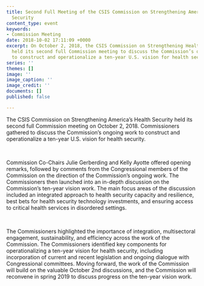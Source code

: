 ```yaml
---
title: Second Full Meeting of the CSIS Commission on Strengthening America’s Health
  Security
content_type: event
keywords:
- Commission Meeting
date: 2018-10-02 17:11:09 +0000
excerpt: On October 2, 2018, the CSIS Commission on Strengthening Health Security
  held its second full Commission meeting to discuss the Commission’s ongoing work
  to construct and operationalize a ten-year U.S. vision for health security.
series: ''
themes: []
image: ''
image_caption: ''
image_credit: ''
documents: []
published: false

---
```

The CSIS Commission on Strengthening America’s Health Security held its second full Commission meeting on October 2, 2018. Commissioners gathered to discuss the Commission’s ongoing work to construct and operationalize a ten-year U.S. vision for health security.

 

Commission Co-Chairs Julie Gerberding and Kelly Ayotte offered opening remarks, followed by comments from the Congressional members of the Commission on the direction of the Commission’s ongoing work. The Commissioners then launched into an in-depth discussion on the Commission’s ten-year vision work. The main focus areas of the discussion included an integrated approach to health security capacity and resilience, best bets for health security technology investments, and ensuring access to critical health services in disordered settings.

 

The Commissioners highlighted the importance of integration, multisectoral engagement, sustainability, and efficiency across the work of the Commission. The Commissioners identified key components for operationalizing a ten-year vision for health security, including incorporation of current and recent legislation and ongoing dialogue with Congressional committees. Moving forward, the work of the Commission will build on the valuable October 2nd discussions, and the Commission will reconvene in spring 2019 to discuss progress on the ten-year vision work.